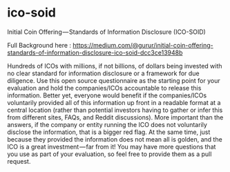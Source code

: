 # ico-soid
Initial Coin Offering — Standards of Information Disclosure (ICO-SOID)

Full Background here : https://medium.com/@gurur/initial-coin-offering-standards-of-information-disclosure-ico-soid-dcc3ce13948b

Hundreds of ICOs with millions, if not billions, of dollars being invested with no clear standard for information disclosure or a framework for due diligence. Use this open source questionnaire as the starting point for your evaluation and hold the companies/ICOs accountable to release this information. Better yet, everyone would benefit if the companies/ICOs voluntarily provided all of this information up front in a readable format at a central location (rather than potential investors having to gather or infer this from different sites, FAQs, and Reddit discussions).
More important than the answers, if the company or entity running the ICO does not voluntarily disclose the information, that is a bigger red flag. At the same time, just because they provided the information does not mean all is golden, and the ICO is a great investment — far from it!
You may have more questions that you use as part of your evaluation, so feel free to provide them as a pull request.

